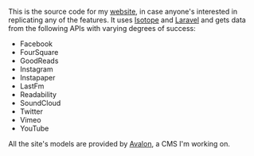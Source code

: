 This is the source code for my [website](http://joshreisner.com), in case anyone's interested in replicating any of 
the features. It uses [Isotope](http://isotope.metafizzy.co/) and [Laravel](http://laravel.com/) 
and gets data from the following APIs with varying degrees of success:

* Facebook
* FourSquare
* GoodReads
* Instagram
* Instapaper
* LastFm
* Readability
* SoundCloud
* Twitter
* Vimeo
* YouTube

All the site's models are provided by [Avalon](https://github.com/joshreisner/avalon), a CMS I'm working on.
